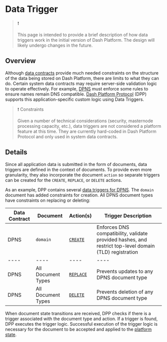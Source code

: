# Data Trigger

>❗️
>
> This page is intended to provide a brief description of how data triggers work in the initial version of Dash Platform. The design will likely undergo changes in the future.

## Overview

Although [data contracts](../explanations/platform-protocol-data-contract.md) provide much needed constraints on the structure of the data being stored on Dash Platform, there are limits to what they can do. Certain system data contracts may require server-side validation logic to operate effectively. For example, [DPNS](../explanations/dpns.md) must enforce some rules to ensure names remain DNS compatible. [Dash Platform Protocol](../explanations/platform-protocol.md) (DPP) supports this application-specific custom logic using Data Triggers.

> ❗️ Constraints
>
> Given a number of technical considerations (security, masternode processing capacity, etc.), data triggers are not considered a platform feature at this time. They are currently hard-coded in Dash Platform Protocol and only used in system data contracts.

## Details

Since all application data is submitted in the form of documents, data triggers are defined in the context of documents. To provide even more granularity, they also incorporate the document `action` so separate triggers can be created for the `CREATE`, `REPLACE`, or `DELETE` actions.

As an example, DPP contains several [data triggers for DPNS](https://github.com/dashpay/platform/tree/master/packages/rs-drive-abci/src/execution/validation/state_transition/state_transitions/documents_batch/data_triggers/triggers/dpns). The `domain` document has added constraints for creation. All DPNS document types have constraints on replacing or deleting:

| Data Contract | Document | Action(s) | Trigger Description |
| - | - | - | - |
| DPNS | `domain` | [`CREATE`](https://github.com/dashpay/platform/blob/master/packages/rs-drive-abci/src/execution/validation/state_transition/state_transitions/documents_batch/data_triggers/triggers/dpns/v0/mod.rs) | Enforces DNS compatibility, validate provided hashes, and restrict top-level domain (TLD) registration |
| ---- | ----| ---- | ---- |
| DPNS | All Document Types | [`REPLACE`](https://github.com/dashpay/platform/blob/master/packages/rs-drive-abci/src/execution/validation/state_transition/state_transitions/documents_batch/data_triggers/triggers/reject/v0/mod.rs) | Prevents updates to any DPNS document type |
| DPNS | All Document Types | [`DELETE`](https://github.com/dashpay/platform/blob/master/packages/rs-drive-abci/src/execution/validation/state_transition/state_transitions/documents_batch/data_triggers/triggers/reject/v0/mod.rs) | Prevents deletion of any DPNS document type |

When document state transitions are received, DPP checks if there is a trigger associated with the document type and action. If a trigger is found, DPP executes the trigger logic. Successful execution of the trigger logic is necessary for the document to be accepted and applied to the [platform state](../explanations/drive-platform-state.md).
